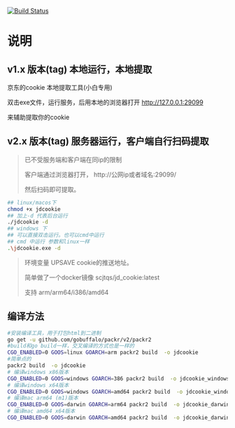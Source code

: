 [![Build Status](https://drone.pi.scjtqs.com:8443/api/badges/scjtqs/jd_cookie/status.svg)](https://drone.pi.scjtqs.com:8443/scjtqs/jd_cookie)
# 说明

## v1.x 版本(tag) 本地运行，本地提取
京东的cookie 本地提取工具(小白专用) 

双击exe文件，运行服务，后用本地的浏览器打开 http://127.0.0.1:29099

来辅助提取你的cookie

## v2.x 版本(tag) 服务器运行，客户端自行扫码提取 
> 已不受服务端和客户端在同ip的限制
> 
> 客户端通过浏览器打开， http://公网ip或者域名:29099/
> 
> 然后扫码即可提取。
>
> 
```bash
## linux/macos下
chmod +x jdcookie
## 加上-d 代表后台运行
./jdcookie -d
## windows 下
## 可以直接双击运行。也可以cmd中运行
## cmd 中运行 参数和linux一样
.\jdcookie.exe -d
```
> 环境变量 UPSAVE cookie的推送地址。
>
> 简单做了一个docker镜像 scjtqs/jd_cookie:latest 
> 
> 支持  arm/arm64/i386/amd64

## 编译方法
```bash
#安装编译工具，用于打包html到二进制
go get -u github.com/gobuffalo/packr/v2/packr2
#build和go build一样，交叉编译的方式也是一样的
CGO_ENABLED=0 GOOS=linux GOARCH=arm packr2 build  -o jdcookie
#简单点的
packr2 build  -o jdcookie
# 编译windows x86版本
CGO_ENABLED=0 GOOS=windows GOARCH=386 packr2 build  -o jdcookie_windows_x86.exe
# 编译windows x64版本
CGO_ENABLED=0 GOOS=windows GOARCH=amd64 packr2 build  -o jdcookie_windows_x64.exe
# 编译mac arm64 (m1)版本
CGO_ENABLED=0 GOOS=darwin GOARCH=arm64 packr2 build  -o jdcookie_darwin_arm64
# 编译mac amd64 x64版本
CGO_ENABLED=0 GOOS=darwin GOARCH=amd64 packr2 build  -o jdcookie_darwin_x64
```